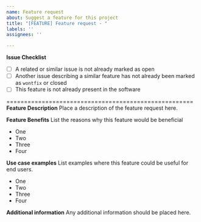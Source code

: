 ```yaml
---
name: Feature request
about: Suggest a feature for this project
title: "[FEATURE] Feature request - "
labels: ''
assignees: ''

---
```


**Issue Checklist**
 - [ ] A related or similar issue is not already marked as open
 - [ ] Another issue describing a similar feature has not already been marked as `wontfix` or closed
 - [ ] This feature is not already present in the software

=====================================================
**Feature Description**
Place a description of the feature request here.

**Feature Benefits**
List the reasons why this feature would be beneficial
 - One
 - Two
 - Three
 - Four

**Use case examples**
List examples where this feature could be useful for end users.
 - One
 - Two
 - Three
 - Four

**Additional information**
Any additional information should be placed here.

